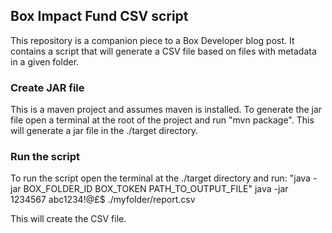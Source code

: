 ## Box Impact Fund CSV script

This repository is a companion piece to a Box Developer blog post. It contains a script that will generate a CSV file based on files with metadata in a given folder.

### Create JAR file
This is a maven project and assumes maven is installed.
To generate the jar file open a terminal at the root of the project and run "mvn package". This will generate a jar file in the ./target directory. 

### Run the script
To run the script open the terminal at the ./target directory and run: "java -jar BOX_FOLDER_ID BOX_TOKEN PATH_TO_OUTPUT_FILE"
java -jar 1234567 abc1234!@£$ ./myfolder/report.csv

This will create the CSV file.
